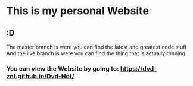 # This is my personal Website
## :D  

The master branch is were you can find the latest and greatest code stuff  
And the live branch is were you can find the thing that is actually running

### You can view the Website by going to: https://dvd-znf.github.io/Dvd-Hot/